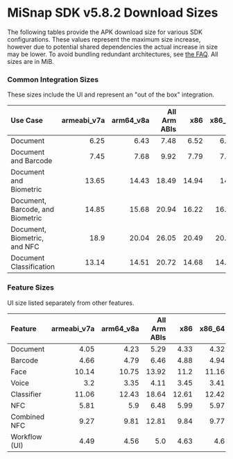 # MiSnap SDK v5.8.2 Download Sizes

The following tables provide the APK download size for various SDK configurations. These values represent
the maximum size increase, however due to potential shared dependencies the actual increase in size may
be lower. To avoid bundling redundant architectures, see [the FAQ](../README.md#how-can-i-reduce-the-size-of-my-application).
All sizes are in MiB.

### **Common Integration Sizes**
These sizes include the UI and represent an "out of the box" integration.
<!-- USECASE_SIZE_TABLE_START -->
| Use Case                         | armeabi_v7a | arm64_v8a | All Arm ABIs | x86   | x86_64 | All x86 ABIs | All ABIs | 
| :------------------------------- | ----------: | --------: | -----------: | ----: | -----: | -----------: | -------: |
| Document                         | 6.25        | 6.43      | 7.48         | 6.52  | 6.52   | 7.85         | 10.13    | 
| Document and Barcode             | 7.45        | 7.68      | 9.92         | 7.79  | 7.87   | 10.47        | 15.19    | 
| Document and Biometric           | 13.65       | 14.43     | 18.49        | 14.94 | 14.9   | 20.25        | 29.16    | 
| Document, Barcode, and Biometric | 14.85       | 15.68     | 20.94        | 16.22 | 16.26  | 22.88        | 34.22    | 
| Document, Biometric, and NFC     | 18.9        | 20.04     | 26.05        | 20.49 | 20.39  | 27.99        | 41.15    | 
| Document Classification          | 13.14       | 14.51     | 20.72        | 14.68 | 14.49  | 22.25        | 36.03    | 
<!-- USECASE_SIZE_TABLE_END -->

### **Feature Sizes**
UI size listed separately from other features.
<!-- SCIENCE_SIZE_TABLE_START -->
| Feature       | armeabi_v7a | arm64_v8a | All Arm ABIs | x86   | x86_64 | All x86 ABIs | All ABIs | 
| :------------ | ----------: | --------: | -----------: | ----: | -----: | -----------: | -------: |
| Document      | 4.05        | 4.23      | 5.29         | 4.33  | 4.32   | 5.65         | 7.94     | 
| Barcode       | 4.66        | 4.79      | 6.46         | 4.88  | 4.94   | 6.84         | 10.32    | 
| Face          | 10.14       | 10.75     | 13.92        | 11.2  | 11.16  | 15.4         | 22.34    | 
| Voice         | 3.2         | 3.35      | 4.11         | 3.45  | 3.41   | 4.41         | 6.07     | 
| Classifier    | 11.06       | 12.43     | 18.64        | 12.61 | 12.42  | 20.17        | 33.95    | 
| NFC           | 5.81        | 5.9       | 6.48         | 5.99  | 5.97   | 6.73         | 8.0      | 
| Combined NFC  | 9.27        | 9.81      | 12.81        | 9.84  | 9.77   | 13.35        | 19.9     | 
| Workflow (UI) | 4.49        | 4.56      | 5.0          | 4.63  | 4.6    | 5.18         | 6.13     | 
<!-- SCIENCE_SIZE_TABLE_END -->
